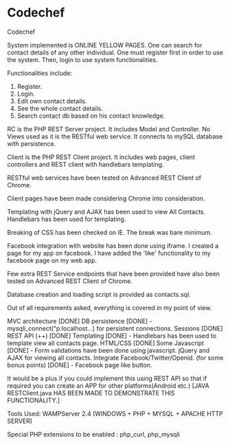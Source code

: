 # Codechef
Codechef

System implemented is ONLINE YELLOW PAGES.
One can search for contact details of any other individual.
One must register first in order to use the system.
Then, login to use system functionalities.

Functionalities include:
1) Register.
2) Login.
1) Edit own contact details.
2) See the whole contact details.
3) Search contact db based on his contact knowledge.

RC is the PHP REST Server project. It includes Model and Controller. No Views used as it is the RESTful web service.
It connects to mySQL database with persistence.

Client is the PHP REST Client project. It includes web pages, client controllers and REST client with handlebars templating.

RESTful web services have been tested on Advanced REST Client of Chrome.

Client pages have been made considering Chrome into consideration.

Templating with jQuery and AJAX has been used to view All Contacts. Handlebars has been used for templating.

Breaking of CSS has been checked on IE. The break was bare minimum.

Facebook integration with website has been done using iframe.
I created a page for my app on facebook. I have added the 'like' functionality to my facebook page on my web app.

Few extra REST Service endpoints that have been provided have also been tested on Advanced REST Client of Chrome.

Database creation and loading script is provided as contacts.sql.

Out of all requirements asked, everything is covered in my point of view.

MVC architecture [DONE]
DB persistence [DONE] - mysqli_connect("p:localhost...) for persistent connections.
Sessions [DONE]
REST API (++) [DONE]
Templating [DONE] - Handlebars has been used to template view all contacts page.
HTML/CSS [DONE]
Some Javascript [DONE] - Form validations have been done using javascript. jQuery and AJAX for viewing all contacts.
Integrate Facebook/Twitter/Openid. (for some bonus points) [DONE] - Facebook page like button.

It would be a plus if you could implement this using REST API so that if required you can create an APP for other platforms(Android etc.)
[JAVA RESTClient.java HAS BEEN MADE TO DEMONSTRATE THIS FUNCTIONALITY.]

Tools Used:
WAMPServer 2.4 (WINDOWS + PHP + MYSQL + APACHE HTTP SERVER)

Special PHP extensions to be enabled :
php_curl,
php_mysqli
